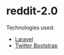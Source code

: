 reddit-2.0
==========

Technologies used:

* [Laravel](http://laravel.com/)
* [Twitter Bootstrap](twitter.github.com/bootstrap/)
